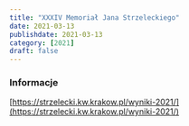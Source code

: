 ```yaml
---
title: "XXXIV Memoriał Jana Strzeleckiego"
date: 2021-03-13
publishdate: 2021-03-13
category: [2021]
draft: false
---
```


### Informacje
[https://strzelecki.kw.krakow.pl/wyniki-2021/](https://strzelecki.kw.krakow.pl/wyniki-2021/)
